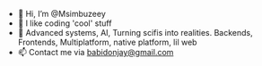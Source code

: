 - 👋 Hi, I’m @Msimbuzeey
- 👀 I like coding 'cool' stuff
- 🌱 Advanced systems, AI, Turning scifis into realities. Backends, Frontends, Multiplatform, native platform, lil web
- 📫 Contact me via babidonjay@gmail.com

<!---
Msimbuzeey/Msimbuzeey is a ✨ special ✨ repository because its `README.md` (this file) appears on your GitHub profile.
You can click the Preview link to take a look at your changes.
--->
